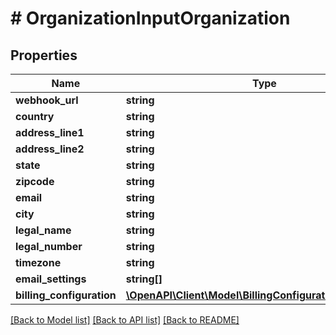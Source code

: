 # # OrganizationInputOrganization

## Properties

Name | Type | Description | Notes
------------ | ------------- | ------------- | -------------
**webhook_url** | **string** |  | [optional]
**country** | **string** |  | [optional]
**address_line1** | **string** |  | [optional]
**address_line2** | **string** |  | [optional]
**state** | **string** |  | [optional]
**zipcode** | **string** |  | [optional]
**email** | **string** |  | [optional]
**city** | **string** |  | [optional]
**legal_name** | **string** |  | [optional]
**legal_number** | **string** |  | [optional]
**timezone** | **string** |  | [optional]
**email_settings** | **string[]** |  | [optional]
**billing_configuration** | [**\OpenAPI\Client\Model\BillingConfigurationOrganization**](BillingConfigurationOrganization.md) |  | [optional]

[[Back to Model list]](../../README.md#models) [[Back to API list]](../../README.md#endpoints) [[Back to README]](../../README.md)
